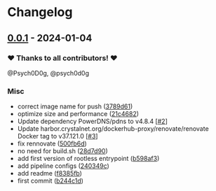 # Changelog

## [0.0.1](https://github.com/CrystalNET-org/powerdns-auth/releases/tag/0.0.1) - 2024-01-04

### ❤️ Thanks to all contributors! ❤️

@Psych0D0g, @psych0d0g

### Misc

- correct image name for push ([3789d61](https://github.com/CrystalNET-org/powerdns-auth/commit/3789d616a8f7cc43421a4e54e63d493d6c6f84c9))
- optimize size and performance ([21c4682](https://github.com/CrystalNET-org/powerdns-auth/commit/21c4682396ce2b2cbf8c11da56e0857a8621126f))
- Update dependency PowerDNS/pdns to v4.8.4 [[#2](https://github.com/CrystalNET-org/powerdns-auth/pull/2)]
- Update harbor.crystalnet.org/dockerhub-proxy/renovate/renovate Docker tag to v37.121.0 [[#3](https://github.com/CrystalNET-org/powerdns-auth/pull/3)]
- fix rennovate ([500fb6d](https://github.com/CrystalNET-org/powerdns-auth/commit/500fb6db9842cc0c7ce89fef1454b4605244f209))
- no need for build.sh ([28d7d90](https://github.com/CrystalNET-org/powerdns-auth/commit/28d7d90316b5c2a3f06780e0dc3103113eb254e2))
- add first version of rootless entrypoint ([b598af3](https://github.com/CrystalNET-org/powerdns-auth/commit/b598af3f68c8dc3d72aa451729bced6e2f8e24b0))
- add pipeline configs ([240349c](https://github.com/CrystalNET-org/powerdns-auth/commit/240349ccf9b95b3518c3accbef98d262c967040a))
- add readme ([f8385fb](https://github.com/CrystalNET-org/powerdns-auth/commit/f8385fb6c6b77e0ad41fdfa1e780d48f46b6b38f))
- first commit ([b244c1d](https://github.com/CrystalNET-org/powerdns-auth/commit/b244c1d36b5eba90d189224eef2dbd67e5539cee))
